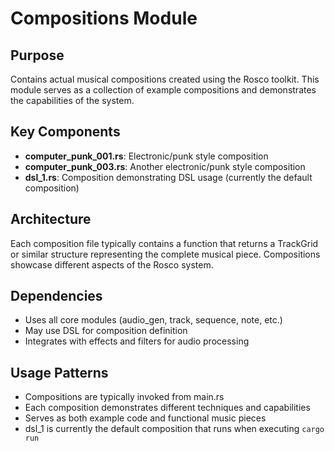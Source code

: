# Compositions Module

## Purpose
Contains actual musical compositions created using the Rosco toolkit. This module serves as a collection of example compositions and demonstrates the capabilities of the system.

## Key Components
- **computer_punk_001.rs**: Electronic/punk style composition
- **computer_punk_003.rs**: Another electronic/punk style composition
- **dsl_1.rs**: Composition demonstrating DSL usage (currently the default composition)

## Architecture
Each composition file typically contains a function that returns a TrackGrid or similar structure representing the complete musical piece. Compositions showcase different aspects of the Rosco system.

## Dependencies
- Uses all core modules (audio_gen, track, sequence, note, etc.)
- May use DSL for composition definition
- Integrates with effects and filters for audio processing

## Usage Patterns
- Compositions are typically invoked from main.rs
- Each composition demonstrates different techniques and capabilities
- Serves as both example code and functional music pieces
- dsl_1 is currently the default composition that runs when executing `cargo run`